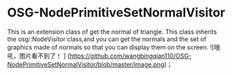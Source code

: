 # OSG-NodePrimitiveSetNormalVisitor
This is an extension class of get the normal of triangle.
This  class inherits the osg::NodeVisitor class,and you can get the normals and the set of graphics made of normals so that you can display them on the screen.
![哦吼，图片看不到了！ ] (https://github.com/wangbingqian110/OSG-NodePrimitiveSetNormalVisitor/blob/master/image.png)；

